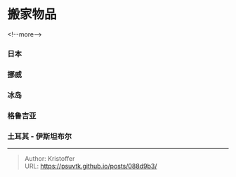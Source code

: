 # 搬家物品


&lt;!--more--&gt;

### 日本

### 挪威
### 冰岛


### 格鲁吉亚
### 土耳其 - 伊斯坦布尔

---

> Author: Kristoffer  
> URL: https://psuvtk.github.io/posts/088d9b3/  

